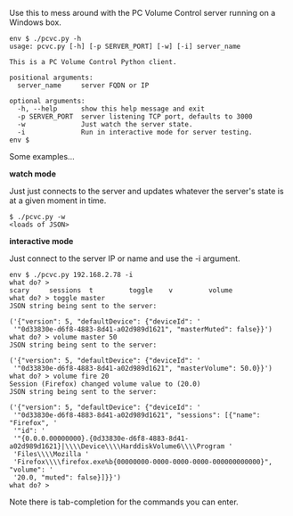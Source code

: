 Use this to mess around with the PC Volume Control server running on a Windows box.

```
env $ ./pcvc.py -h
usage: pcvc.py [-h] [-p SERVER_PORT] [-w] [-i] server_name

This is a PC Volume Control Python client.

positional arguments:
  server_name     server FQDN or IP

optional arguments:
  -h, --help      show this help message and exit
  -p SERVER_PORT  server listening TCP port, defaults to 3000
  -w              Just watch the server state.
  -i              Run in interactive mode for server testing.
env $
```

Some examples...

**watch mode**

Just just connects to the server and updates whatever the server's state is at a given moment in time.

```
$ ./pcvc.py -w
<loads of JSON>
```

**interactive mode**

Just connect to the server IP or name and use the -i argument.

```
env $ ./pcvc.py 192.168.2.78 -i
what do? >
scary     sessions  t         toggle    v         volume
what do? > toggle master
JSON string being sent to the server:

('{"version": 5, "defaultDevice": {"deviceId": '
 '"0d33830e-d6f8-4883-8d41-a02d989d1621", "masterMuted": false}}')
what do? > volume master 50
JSON string being sent to the server:

('{"version": 5, "defaultDevice": {"deviceId": '
 '"0d33830e-d6f8-4883-8d41-a02d989d1621", "masterVolume": 50.0}}')
what do? > volume fire 20
Session (Firefox) changed volume value to (20.0)
JSON string being sent to the server:

('{"version": 5, "defaultDevice": {"deviceId": '
 '"0d33830e-d6f8-4883-8d41-a02d989d1621", "sessions": [{"name": "Firefox", '
 '"id": '
 '"{0.0.0.00000000}.{0d33830e-d6f8-4883-8d41-a02d989d1621}|\\\\Device\\\\HarddiskVolume6\\\\Program '
 'Files\\\\Mozilla '
 'Firefox\\\\firefox.exe%b{00000000-0000-0000-0000-000000000000}", "volume": '
 '20.0, "muted": false}]}}')
what do? >
```

Note there is tab-completion for the commands you can enter.